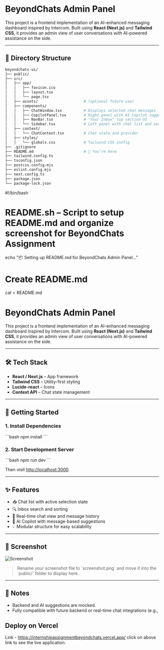 # BeyondChats Admin Panel

This project is a frontend implementation of an AI-enhanced messaging dashboard inspired by Intercom. Built using **React (Next.js)** and **Tailwind CSS**, it provides an admin view of user conversations with AI-powered assistance on the side.

---

## 📁 Directory Structure

```bash
beyondchats-ui/
├── public/
├── src/
│   ├── app/
│   │   ├── favicon.ico
│   │   ├── layout.tsx
│   │   └── page.tsx
│   ├── assets/                     # (optional future use)
│   ├── components/
│   │   ├── ChatWindow.tsx          # Displays selected chat messages
│   │   ├── CopilotPanel.tsx        # Right panel with AI Copilot suggestions
│   │   ├── NavBar.tsx              # "Your Inbox" top section UI
│   │   └── Sidebar.tsx             # Left panel with chat list and search
│   ├── context/
│   │   └── ChatContext.tsx         # Chat state and provider
│   ├── styles/
│   │   └── globals.css             # Tailwind CSS config
├── .gitignore
├── README.md                       # 📄 You’re here
├── tailwind.config.ts
├── tsconfig.json
├── postcss.config.mjs
├── eslint.config.mjs
├── next.config.ts
├── package.json
└── package-lock.json

```

#!/bin/bash

# README.sh – Script to setup README.md and organize screenshot for BeyondChats Assignment

echo "📦 Setting up README.md for BeyondChats Admin Panel..."

# Create README.md
cat <<EOF > README.md
# BeyondChats Admin Panel

This project is a frontend implementation of an AI-enhanced messaging dashboard inspired by Intercom. Built using **React (Next.js)** and **Tailwind CSS**, it provides an admin view of user conversations with AI-powered assistance on the side.

---

## 🛠️ Tech Stack

- **React / Next.js** – App framework
- **Tailwind CSS** – Utility-first styling
- **Lucide-react** – Icons
- **Context API** – Chat state management

---

## 🚀 Getting Started

### 1. Install Dependencies

\`\`\`bash
npm install
\`\`\`

### 2. Start Development Server

\`\`\`bash
npm run dev
\`\`\`

Then visit [http://localhost:3000](http://localhost:3000).

---

## ✨ Features

- 📥 Chat list with active selection state
- 🔍 Inbox search and sorting
- 💬 Real-time chat view and message history
- 🤖 AI Copilot with message-based suggestions
- 💡 Modular structure for easy scalability

---

## 📸 Screenshot

![Screenshot](./public/screenshot.png)

> Rename your screenshot file to \`screenshot.png\` and move it into the \`public/\` folder to display here.

---

## 📌 Notes

- Backend and AI suggestions are mocked.
- Fully compatible with future backend or real-time chat integrations (e.g.,


## Deploy on Vercel

Link - https://internshipassignmentbeyondchats.vercel.app/
click on above link to see the live application.